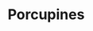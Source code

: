 ---
title: Porcupines
favorite: true
source: Mom
source_url: 
yield: 12 meatballs 
active_time: 
total_time: 
tags: american
ingredients: |-
  * 1 pound hamburger 
  * 1/2 cup uncooked white rice 
  * 1/2 cup water 
  * 1/3 cup chopped onions 
  * 1 tsp salt 
  * 1/2 tsp celery salt 
  * 1/8 tsp garlic powder 
  * 1/8 tsp pepper 
  * 1 15 ounce can tomato sauce 
  * 1 cup water 
  * 2 tsp Worcestershire sauce 
instructions: |-
  * Mix hamburger, rice, 1/2 cup water, onion, salt, celery salt, garlic powder, and pepper. Shape mixture by rounded tablespoons into 12 balls. Cool meatballs in 10 inch skillet until brown on all sides, drain. 
  * Mix remaining ingredients; pour over meatballs. Heat to boiling; reduce heat. Cover and simmer 45 minutes. Add water during cooking if necessary. 
notes: |-
  Oven porcupines: place meatballs in square baking dish, 8x8x2. Mix remaining ingredients, pour over meatballs. Cool and cover in 350 degree oven 45 minutes. Uncover and cook additional 15 minutes.
---